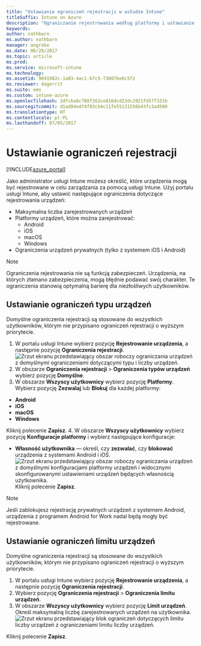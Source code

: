 ```yaml
---
title: "Ustawianie ograniczeń rejestracji w usłudze Intune"
titleSuffix: Intune on Azure
description: "Ograniczanie rejestrowania według platformy i ustawianie limitu rejestracji urządzeń w usłudze Intune. \""
keywords: 
author: nathbarn
ms.author: nathbarn
manager: angrobe
ms.date: 06/28/2017
ms.topic: article
ms.prod: 
ms.service: microsoft-intune
ms.technology: 
ms.assetid: 9691982c-1a03-4ac1-b7c5-73087be8c5f2
ms.reviewer: dagerrit
ms.suite: ems
ms.custom: intune-azure
ms.openlocfilehash: 2dfcba8c788f262ce816dcd23dc2921fd57f331b
ms.sourcegitcommit: d1ad84edf4f03cb4c11fe55131556b43fc3a4500
ms.translationtype: HT
ms.contentlocale: pl-PL
ms.lasthandoff: 07/05/2017
---
```

# <a name="set-enrollment-restrictions"></a>Ustawianie ograniczeń rejestracji

[!INCLUDE[azure_portal](./includes/azure_portal.md)]

Jako administrator usługi Intune możesz określić, które urządzenia mogą być rejestrowane w celu zarządzania za pomocą usługi Intune. Użyj portalu usługi Intune, aby ustawić następujące ograniczenia dotyczące rejestrowania urządzeń:

- Maksymalna liczba zarejestrowanych urządzeń
- Platformy urządzeń, które można zarejestrować:
  - Android
  - iOS
  - macOS
  - Windows
- Ograniczenia urządzeń prywatnych (tylko z systemem iOS i Android)

>[!NOTE]
>Ograniczenia rejestrowania nie są funkcją zabezpieczeń. Urządzenia, na których złamano zabezpieczenia, mogą błędnie podawać swój charakter. Te ograniczenia stanowią optymalną barierę dla niezłośliwych użytkowników.

## <a name="set-device-type-restrictions"></a>Ustawianie ograniczeń typu urządzeń
Domyślne ograniczenia rejestracji są stosowane do wszystkich użytkowników, którym nie przypisano ograniczeń rejestracji o wyższym priorytecie.  
1. W portalu usługi Intune wybierz pozycję **Rejestrowanie urządzenia**, a następnie pozycję **Ograniczenia rejestracji**.
![Zrzut ekranu przedstawiający obszar roboczy ograniczania urządzeń z domyślnymi ograniczeniami dotyczącymi typu i liczby urządzeń.](media/device-restrictions-set-default.png)
2. W obszarze **Ograniczenia rejestracji** > **Ograniczenia typów urządzeń** wybierz pozycję **Domyślne**.
3. W obszarze **Wszyscy użytkownicy** wybierz pozycję **Platformy**. Wybierz pozycję **Zezwalaj** lub **Blokuj** dla każdej platformy:
  - **Android**
  - **iOS**
  - **macOS**
  - **Windows**

  Kliknij polecenie **Zapisz**.
4. W obszarze **Wszyscy użytkownicy** wybierz pozycję **Konfiguracje platformy** i wybierz następujące konfiguracje:
  - **Własność użytkownika** — określ, czy **zezwalać**, czy **blokować** urządzenia z systemami Android i iOS.
  ![Zrzut ekranu przedstawiający obszar roboczy ograniczania urządzeń z domyślnymi konfiguracjami platformy urządzeń i widocznymi skonfigurowanymi ustawieniami urządzeń będących własnością użytkownika.](media/device-restrictions-platform-configurations.png)
  Kliknij polecenie **Zapisz**.

>[!NOTE]
>Jeśli zablokujesz rejestrację prywatnych urządzeń z systemem Android, urządzenia z programem Android for Work nadal będą mogły być rejestrowane.

## <a name="set-device-limit-restrictions"></a>Ustawianie ograniczeń limitu urządzeń
Domyślne ograniczenia rejestracji są stosowane do wszystkich użytkowników, którym nie przypisano ograniczeń rejestracji o wyższym priorytecie.  
1. W portalu usługi Intune wybierz pozycję **Rejestrowanie urządzenia**, a następnie pozycję **Ograniczenia rejestracji**.
2. Wybierz pozycję **Ograniczenia rejestracji** > **Ograniczenia limitu urządzeń**.
3. W obszarze **Wszyscy użytkownicy** wybierz pozycję **Limit urządzeń**. Określ maksymalną liczbę zarejestrowanych urządzeń na użytkownika.  
![Zrzut ekranu przedstawiający blok ograniczeń dotyczących limitu liczby urządzeń z ograniczeniami limitu liczby urządzeń.](./media/device-restrictions-limit.png)

  Kliknij polecenie **Zapisz**.
